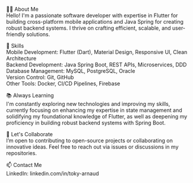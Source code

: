 👨‍💻 About Me  <br>
Hello! I'm a passionate software developer with expertise in Flutter for building cross-platform mobile applications and Java Spring for creating robust backend systems.
I thrive on crafting efficient, scalable, and user-friendly solutions.

💼 Skills  <br>
Mobile Development: Flutter (Dart), Material Design, Responsive UI, Clean Architecture <br>
Backend Development: Java Spring Boot, REST APIs, Microservices, DDD <br>
Database Management: MySQL, PostgreSQL, Oracle <br>
Version Control: Git, GitHub <br>
Other Tools: Docker, CI/CD Pipelines, Firebase <br>

📚 Always Learning  <br>
I'm constantly exploring new technologies and improving my skills, 
currently focusing on enhancing my expertise in state management and solidifying my foundational knowledge of Flutter,
as well as deepening my proficiency in building robust backend systems with Spring Boot.

💬 Let's Collaborate  <br>
I’m open to contributing to open-source projects or collaborating on innovative ideas. Feel free to reach out via issues or discussions in my repositories.

📫 Contact Me <br>
LinkedIn: linkedin.com/in/toky-arnaud
